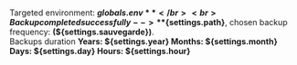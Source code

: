<br>Targeted environment: **${globals.env}** </br>
<br>Backup completed successfully --> **${settings.path}**, chosen backup frequency: **(${settings.sauvegarde})**.</br>
Backups duration **Years: ${settings.year} Months: ${settings.month} Days: ${settings.day} Hours: ${settings.hour}**

